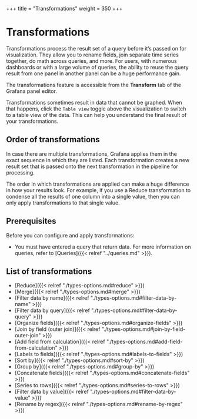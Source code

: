 +++
title = "Transformations"
weight = 350
+++

# Transformations

Transformations process the result set of a query before it’s passed on for visualization. They allow you to rename fields, join separate time series together, do math across queries, and more. For users, with numerous dashboards or with a large volume of queries, the ability to reuse the query result from one panel in another panel can be a huge performance gain.

The transformations feature is accessible from the **Transform** tab of the Grafana panel editor.

Transformations sometimes result in data that cannot be graphed. When that happens, click the `Table view` toggle above the visualization to switch to a table view of the data. This can help you understand
the final result of your transformations. 

## Order of transformations

In case there are multiple transformations, Grafana applies them in the exact sequence in which they are listed. Each transformation creates a new result set that is passed onto the next transformation in the pipeline for processing.

The order in which transformations are applied can make a huge difference in how your results look. For example, if you use a Reduce transformation to condense all the results of one column into a single value, then you can only apply transformations to that single value.

## Prerequisites

Before you can configure and apply transformations:

- You must have entered a query that return data. For more information on queries, refer to [Queries]({{< relref "../queries.md" >}}).

## List of transformations 

- [Reduce]({{< relref "./types-options.md#reduce" >}})
- [Merge]({{< relref "./types-options.md#merge" >}})
- [Filter data by name]({{< relref "./types-options.md#filter-data-by-name" >}})
- [Filter data by query]({{< relref "./types-options.md#filter-data-by-query" >}})
- [Organize fields]({{< relref "./types-options.md#organize-fields" >}})
- [Join by field (outer join)]({{< relref "./types-options.md#join-by-field-outer-join" >}})
- [Add field from calculation]({{< relref "./types-options.md#add-field-from-calculation" >}})
- [Labels to fields]({{< relref "./types-options.md#labels-to-fields" >}})
- [Sort by]({{< relref "./types-options.md#sort-by" >}})
- [Group by]({{< relref "./types-options.md#group-by" >}})
- [Concatenate fields]({{< relref "./types-options.md#concatenate-fields" >}})
- [Series to rows]({{< relref "./types-options.md#series-to-rows" >}})
- [Filter data by value]({{< relref "./types-options.md#filter-data-by-value" >}})
- [Rename by regex]({{< relref "./types-options.md#rename-by-regex" >}})